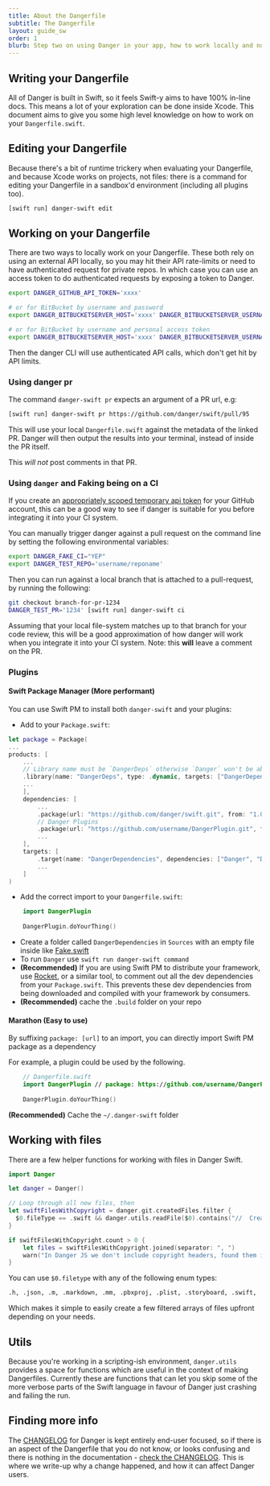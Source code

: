 ```yaml
---
title: About the Dangerfile
subtitle: The Dangerfile
layout: guide_sw
order: 1
blurb: Step two on using Danger in your app, how to work locally and nuances around working with files.
---
```


## Writing your Dangerfile

All of Danger is built in Swift, so it feels Swift-y aims to have 100% in-line docs. This means a lot of your
exploration can be done inside Xcode. This document aims to give you some high level knowledge on how to work on your
`Dangerfile.swift`.

## Editing your Dangerfile

Because there's a bit of runtime trickery when evaluating your Dangerfile, and because Xcode works on projects, not
files: there is a command for editing your Dangerfile in a sandbox'd environment (including all plugins too).

```sh
[swift run] danger-swift edit
```

## Working on your Dangerfile

There are two ways to locally work on your Dangerfile. These both rely on using an external API locally, so you may hit
their API rate-limits or need to have authenticated request for private repos. In which case you can use an access token
to do authenticated requests by exposing a token to Danger.

```sh
export DANGER_GITHUB_API_TOKEN='xxxx'

# or for BitBucket by username and password
export DANGER_BITBUCKETSERVER_HOST='xxxx' DANGER_BITBUCKETSERVER_USERNAME='yyyy' DANGER_BITBUCKETSERVER_PASSWORD='zzzz'

# or for BitBucket by username and personal access token
export DANGER_BITBUCKETSERVER_HOST='xxxx' DANGER_BITBUCKETSERVER_USERNAME='yyyy' DANGER_BITBUCKETSERVER_TOKEN='zzzz'
```

Then the danger CLI will use authenticated API calls, which don't get hit by API limits.

### Using danger pr

The command `danger-swift pr` expects an argument of a PR url, e.g:

```sh
[swift run] danger-swift pr https://github.com/danger/swift/pull/95
```

This will use your local `Dangerfile.swift` against the metadata of the linked PR. Danger will then output the results
into your terminal, instead of inside the PR itself.

This _will not_ post comments in that PR.

### Using `danger` and Faking being on a CI

If you create an
[appropriately scoped temporary api token](http://danger.systems/js/guides/getting_started.html#setting-up-an-access-token)
for your GitHub account, this can be a good way to see if danger is suitable for you before integrating it into your CI
system.

You can manually trigger danger against a pull request on the command line by setting the following environmental
variables:

```bash
export DANGER_FAKE_CI="YEP"
export DANGER_TEST_REPO='username/reponame'
```

Then you can run against a local branch that is attached to a pull-request, by running the following:

```bash
git checkout branch-for-pr-1234
DANGER_TEST_PR='1234' [swift run] danger-swift ci
```

Assuming that your local file-system matches up to that branch for your code review, this will be a good approximation
of how danger will work when you integrate it into your CI system. Note: this **will** leave a comment on the PR.

### Plugins

#### Swift Package Manager (More performant)

You can use Swift PM to install both `danger-swift` and your plugins:

- Add to your `Package.swift`:

```swift
let package = Package(
...
products: [
    ...
    // Library name must be `DangerDeps` otherwise `Danger` won't be able to import it.
    .library(name: "DangerDeps", type: .dynamic, targets: ["DangerDependencies"]), // dev
    ...
    ],
    dependencies: [
        ...
        .package(url: "https://github.com/danger/swift.git", from: "1.0.0"), // dev
        // Danger Plugins
        .package(url: "https://github.com/username/DangerPlugin.git", from: "0.1.0") // dev
        ...
    ],
    targets: [
        .target(name: "DangerDependencies", dependencies: ["Danger", "DangerPlugin"]), // dev
        ...
    ]
)
```

- Add the correct import to your `Dangerfile.swift`:

```swift
    import DangerPlugin
    
    DangerPlugin.doYourThing()
```

- Create a folder called `DangerDependencies` in `Sources` with an empty file inside like
[Fake.swift](https://github.com/danger/swift/Sources/Sources/Danger-Swift/Fake.swift)
- To run `Danger` use `swift run danger-swift command`
- **(Recommended)** If you are using Swift PM to distribute your framework, use
[Rocket](https://github.com/f-meloni/Rocket), or a similar tool, to comment out all the dev dependencies from your
`Package.swift`. This prevents these dev dependencies from being downloaded and compiled with your framework by
consumers.
- **(Recommended)** cache the `.build` folder on your repo

#### Marathon (Easy to use)

By suffixing `package: [url]` to an import, you can directly import Swift PM package as a dependency

For example, a plugin could be used by the following.

```swift
    // Dangerfile.swift
    import DangerPlugin // package: https://github.com/username/DangerPlugin.git
    
    DangerPlugin.doYourThing()
```

**(Recommended)** Cache the `~/.danger-swift` folder

## Working with files

There are a few helper functions for working with files in Danger Swift.

```swift
import Danger

let danger = Danger()

// Loop through all new files, then
let swiftFilesWithCopyright = danger.git.createdFiles.filter {
  $0.fileType == .swift && danger.utils.readFile($0).contains("//  Created by")
}

if swiftFilesWithCopyright.count > 0 {
    let files = swiftFilesWithCopyright.joined(separator: ", ")
    warn("In Danger JS we don't include copyright headers, found them in: \(files)")
}
```

You can use `$0.filetype` with any of the following enum types:

```sh
.h, .json, .m, .markdown, .mm, .pbxproj, .plist, .storyboard, .swift, .xcscheme, .yaml, .yml
```

Which makes it simple to easily create a few filtered arrays of files upfront depending on your needs.

## Utils

Because you're working in a scripting-ish environment, `danger.utils` provides a space for functions which are useful in
the context of making Dangerfiles. Currently these are functions that can let you skip some of the more verbose parts of
the Swift language in favour of Danger just crashing and failing the run.

## Finding more info

The [CHANGELOG][changelog] for Danger is kept entirely end-user focused, so if there is an aspect of the Dangerfile that
you do not know, or looks confusing and there is nothing in the documentation - [check the CHANGELOG][changelog]. This
is where we write-up why a change happened, and how it can affect Danger users.

[changelog]: http://danger.systems/swift/changelog.html
